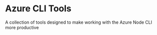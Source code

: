 # Azure CLI Tools

A collection of tools designed to make working with the Azure Node CLI more productive
